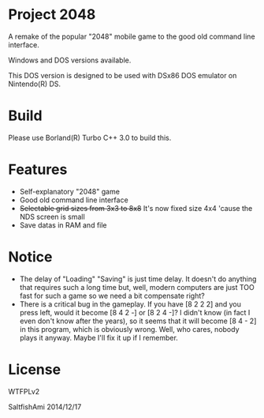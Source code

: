 # Project 2048

A remake of the popular "2048" mobile game to the good old command line interface.

Windows and DOS versions available.

This DOS version is designed to be used with DSx86 DOS emulator on Nintendo(R) DS.

# Build

Please use Borland(R) Turbo C++ 3.0 to build this.

# Features

* Self-explanatory "2048" game
* Good old command line interface
* ~~Selectable grid sizes from 3x3 to 8x8~~ It's now fixed size 4x4 'cause the NDS screen is small
* Save datas in RAM and file

# Notice

* The delay of "Loading" "Saving" is just time delay. It doesn't do anything that requires such a long time but, well, modern computers are just TOO fast for such a game so we need a bit compensate right?
* There is a critical bug in the gameplay. If you have [8 2 2 2] and you press left, would it become [8 4 2 -] or [8 2 4 -]? I didn't know (in fact I even don't know after the years), so it seems that it will become [8 4 - 2] in this program, which is obviously wrong. Well, who cares, nobody plays it anyway. Maybe I'll fix it up if I remember.

# License
WTFPLv2

SaltfishAmi 2014/12/17
